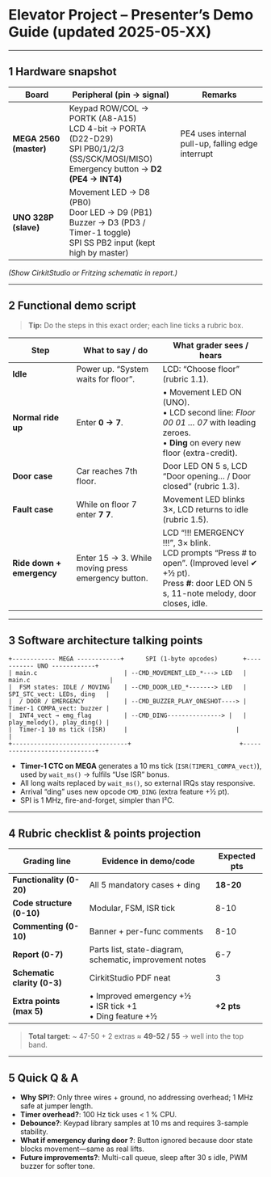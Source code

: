 # Elevator Project – Presenter’s Demo Guide (updated 2025-05-XX)

---

## 1 Hardware snapshot

| Board                  | Peripheral (pin → signal)                                                                                                                       | Remarks                                           |
| ---------------------- | ----------------------------------------------------------------------------------------------------------------------------------------------- | ------------------------------------------------- |
| **MEGA 2560 (master)** | Keypad ROW/COL → PORTK (A8-A15) <br>LCD 4-bit → PORTA (D22-D29) <br>SPI PB0/1/2/3 (SS/SCK/MOSI/MISO) <br>Emergency button → **D2 (PE4 → INT4)** | PE4 uses internal pull-up, falling edge interrupt |
| **UNO 328P (slave)**   | Movement LED → D8 (PB0) <br>Door LED → D9 (PB1) <br>Buzzer → D3 (PD3 / Timer-1 toggle) <br>SPI SS PB2 input (kept high by master)               |                                                   |

_(Show CirkitStudio or Fritzing schematic in report.)_

---

## 2 Functional demo script

> **Tip:** Do the steps in this exact order; each line ticks a rubric box.

| Step                      | What to say / do                                   | What grader sees / hears                                                                                                                                           |
| ------------------------- | -------------------------------------------------- | ------------------------------------------------------------------------------------------------------------------------------------------------------------------ |
| **Idle**                  | Power up. “System waits for floor”.                | LCD: “Choose floor” (rubric 1.1).                                                                                                                                  |
| **Normal ride up**        | Enter **0 → 7**.                                   | • Movement LED ON (UNO).<br>• LCD second line: _Floor 00 01 … 07_ with leading zeroes.<br>• **Ding** on every new floor (extra-credit).                            |
| **Door case**             | Car reaches 7th floor.                             | Door LED ON 5 s, LCD “Door opening… / Door closed” (rubric 1.3).                                                                                                   |
| **Fault case**            | While on floor 7 enter **7 7**.                    | Movement LED blinks 3×, LCD returns to idle (rubric 1.5).                                                                                                          |
| **Ride down + emergency** | Enter 15 → 3. While moving press emergency button. | LCD “!!! EMERGENCY !!!”, 3× blink.<br>LCD prompts “Press # to open”. (Improved level ✔ +½ pt).<br>Press **#**: door LED ON 5 s, 11-note melody, door closes, idle. |

---

## 3 Software architecture talking points

```
+------------ MEGA ------------+      SPI (1-byte opcodes)       +----------- UNO ------------+
| main.c                        | --CMD_MOVEMENT_LED_*---> LED   | main.c                      |
|  FSM states: IDLE / MOVING    | --CMD_DOOR_LED_*-------> LED   |  SPI_STC_vect: LEDs, ding   |
|  / DOOR / EMERGENCY           | --CMD_BUZZER_PLAY_ONESHOT----> |  Timer-1 COMPA_vect: buzzer |
|  INT4_vect → emg_flag         | --CMD_DING---------------> |   |  play_melody(), play_ding() |
|  Timer-1 10 ms tick (ISR)     |                              |                              |
+--------------------------------+                              +-----------------------------+
```

- **Timer-1 CTC on MEGA** generates a 10 ms tick (`ISR(TIMER1_COMPA_vect)`), used by `wait_ms()` → fulfils “Use ISR” bonus.
- All long waits replaced by `wait_ms()`, so external IRQs stay responsive.
- Arrival “ding” uses new opcode `CMD_DING` (extra feature +½ pt).
- SPI is 1 MHz, fire-and-forget, simpler than I²C.

---

## 4 Rubric checklist & points projection

| Grading line                | Evidence in demo/code                                           | Expected pts |
| --------------------------- | --------------------------------------------------------------- | ------------ |
| **Functionality (0-20)**    | All 5 mandatory cases + ding                                    | **18-20**    |
| **Code structure (0-10)**   | Modular, FSM, ISR tick                                          | 8-10         |
| **Commenting (0-10)**       | Banner + per-func comments                                      | 8-10         |
| **Report (0-7)**            | Parts list, state-diagram, schematic, improvement notes         | 6-7          |
| **Schematic clarity (0-3)** | CirkitStudio PDF neat                                           | 3            |
| **Extra points (max 5)**    | • Improved emergency +½ <br>• ISR tick +1 <br>• Ding feature +½ | **+2 pts**   |

> **Total target:** ~ 47-50 + 2 extras ≈ **49-52 / 55** → well into the top band.

---

## 5 Quick Q & A

- **Why SPI?**: Only three wires + ground, no addressing overhead; 1 MHz safe at jumper length.
- **Timer overhead?**: 100 Hz tick uses < 1 % CPU.
- **Debounce?**: Keypad library samples at 10 ms and requires 3-sample stability.
- **What if emergency during door ?**: Button ignored because door state blocks movement—same as real lifts.
- **Future improvements?**: Multi-call queue, sleep after 30 s idle, PWM buzzer for softer tone.
